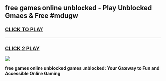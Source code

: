 
## free games online unblocked - Play Unblocked Gmaes & Free #mdugw
<h3>
<a href="https://news.freeplayer.one?title=free_games_online_unblocked&ref=03M">CLICK TO PLAY</a></h3>
<hr>

<h3>
<a href="https://news.freeplayer.one?title=free_games_online_unblocked&ref=03M">CLICK 2 PLAY</a>
  
</h3>

<a href="https://news.freeplayer.one?title=free_games_online_unblocked&ref=03M"><img src="https://clearcache.store/games.png"></a>


**free games online unblocked games unblocked: Your Gateway to Fun and Accessible Online Gaming**

